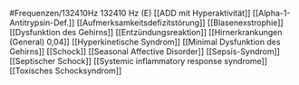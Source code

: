 #Frequenzen/132410Hz
132410 Hz (E)
[[ADD mit Hyperaktivität]]
[[Alpha-1-Antitrypsin-Def.]]
[[Aufmerksamkeitsdefizitstörung]]
[[Blasenexstrophie]]
[[Dysfunktion des Gehirns]]
[[Entzündungsreaktion]]
[[Hirnerkrankungen (General) 0,04]]
[[Hyperkinetische Syndrom]]
[[Minimal Dysfunktion des Gehirns]]
[[Schock]]
[[Seasonal Affective Disorder]]
[[Sepsis-Syndrom]]
[[Septischer Schock]]
[[Systemic inflammatory response syndrome]]
[[Toxisches Schocksyndrom]]